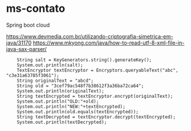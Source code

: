 # ms-contato
Spring boot cloud


https://www.devmedia.com.br/utilizando-criptografia-simetrica-em-java/31170
https://www.mkyong.com/java/how-to-read-utf-8-xml-file-in-java-sax-parser/



		String salt = KeyGenerators.string().generateKey();
		System.out.println(salt);
		TextEncryptor textEncryptor = Encryptors.queryableText("abc", "c3e31a63785f3061");
		String originalText = "abcd";
		String old = "3cef79ac548f7b38612f3a36ba72ca64";
		System.out.println(originalText);
		String textEncrypted = textEncryptor.encrypt(originalText);
		System.out.println("OLD:"+old);
		System.out.println("NEW:"+textEncrypted);
		System.out.println(old.equals(textEncrypted));
		String textDecrypted = textEncryptor.decrypt(textEncrypted);
		System.out.println(textDecrypted);
